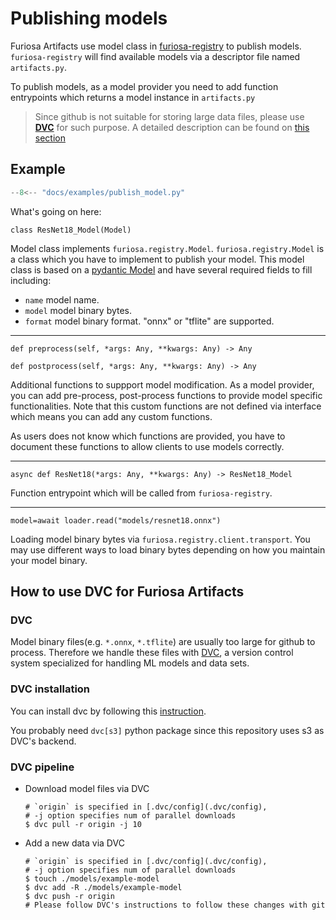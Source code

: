 # Publishing models

Furiosa Artifacts use model class in [furiosa-registry](https://github.com/furiosa-ai/furiosa-sdk/tree/main/python/furiosa-registry/) to publish models. `furiosa-registry` will find available models via a descriptor file named `artifacts.py`.

To publish models, as a model provider you need to add function entrypoints which returns a model instance in `artifacts.py`

> Since github is not suitable for storing large data files, please use **[DVC](https://dvc.org/)** for such purpose. A detailed description can be found on [this section](#how-to-use-dvc-for-furiosa-artifacts)


## Example

``` python title="artifacts.py"
--8<-- "docs/examples/publish_model.py"
```

What's going on here:

`class ResNet18_Model(Model)`

Model class implements `furiosa.registry.Model`. `furiosa.registry.Model` is a class which you have to implement to publish your model. This model class is based on a [pydantic Model](https://pydantic-docs.helpmanual.io/usage/models/) and have several required fields to fill including:

- `name` model name.
- `model` model binary bytes.
- `format` model binary format. "onnx" or "tflite" are supported.

---

`def preprocess(self, *args: Any, **kwargs: Any) -> Any`

`def postprocess(self, *args: Any, **kwargs: Any) -> Any`

Additional functions to suppport model modification. As a model provider, you can add pre-process, post-process functions to provide model specific functionalities. Note that this custom functions are not defined via interface which means you can add any custom functions.

As users does not know which functions are provided, you have to document these functions to allow clients to use models correctly.

---

`async def ResNet18(*args: Any, **kwargs: Any) -> ResNet18_Model`

Function entrypoint which will be called from `furiosa-registry`.

---

`model=await loader.read("models/resnet18.onnx")`

Loading model binary bytes via `furiosa.registry.client.transport`. You may use different ways to load binary bytes depending on how you maintain your model binary.

## How to use DVC for Furiosa Artifacts

### DVC

Model binary files(e.g. `*.onnx`, `*.tflite`) are usually too large for github to process.
Therefore we handle these files with [DVC](https://dvc.org/), a version control system specialized for handling ML models and data sets.

### DVC installation
You can install dvc by following this [instruction](https://dvc.org/doc/install).

You probably need `dvc[s3]` python package since this repository uses s3 as DVC's backend.

### DVC pipeline

- Download model files via DVC
  ```console
  # `origin` is specified in [.dvc/config](.dvc/config),
  # -j option specifies num of parallel downloads
  $ dvc pull -r origin -j 10
  ```

- Add a new data via DVC
  ```console
  # `origin` is specified in [.dvc/config](.dvc/config),
  # -j option specifies num of parallel downloads
  $ touch ./models/example-model
  $ dvc add -R ./models/example-model
  $ dvc push -r origin
  # Please follow DVC's instructions to follow these changes with git
  ```
